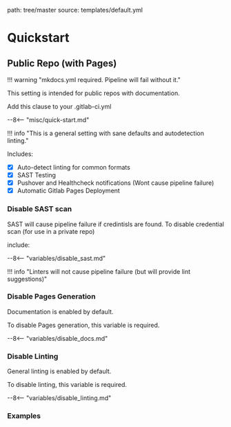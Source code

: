 path: tree/master
source: templates/default.yml

# Quickstart

## Public Repo (with Pages)

!!! warning "mkdocs.yml required. Pipeline will fail without it."

This setting is intended for public repos with documentation.

Add this clause to your .gitlab-ci.yml

--8<-- "misc/quick-start.md"

!!! info "This is a general setting with sane defaults and autodetection linting."

Includes:

- [X] Auto-detect linting for common formats
- [X] SAST Testing
- [X] Pushover and Healthcheck notifications (Wont cause pipeline failure)
- [X] Automatic Gitlab Pages Deployment

### Disable SAST scan

SAST will cause pipeline failure if credintisls are found. To disable credential scan (for use in a private repo)

include:

--8<-- "variables/disable_sast.md"

!!! info "Linters will not cause pipeline failure (but will provide lint suggestions)"

### Disable Pages Generation

Documentation is enabled by default.

To disable Pages generation, this variable is required.

--8<-- "variables/disable_docs.md"

### Disable Linting

General linting is enabled by default.

To disable linting, this variable is required.

--8<-- "variables/disable_linting.md"

### Examples